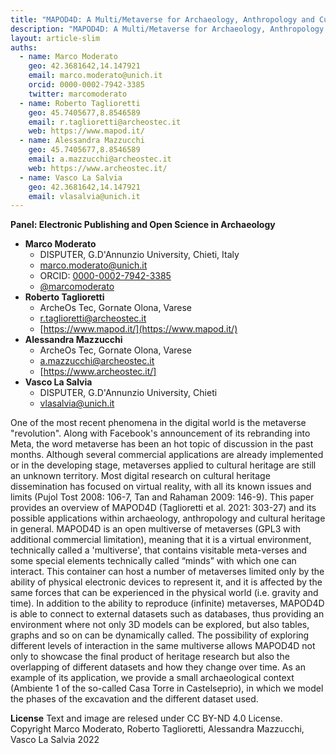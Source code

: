```yaml
---
title: "MAPOD4D: A Multi/Metaverse for Archaeology, Anthropology and Cultural Heritage"
description: "MAPOD4D: A Multi/Metaverse for Archaeology, Anthropology and Cultural Heritage"
layout: article-slim
auths:
  - name: Marco Moderato
    geo: 42.3681642,14.147921
    email: marco.moderato@unich.it
    orcid: 0000-0002-7942-3385
    twitter: marcomoderato
  - name: Roberto Taglioretti
    geo: 45.7405677,8.8546589
    email: r.taglioretti@archeostec.it
    web: https://www.mapod.it/
  - name: Alessandra Mazzucchi
    geo: 45.7405677,8.8546589
    email: a.mazzucchi@archeostec.it
    web: https://www.archeostec.it/
  - name: Vasco La Salvia
    geo: 42.3681642,14.147921
    email: vlasalvia@unich.it
---
```


**Panel: Electronic Publishing and Open Science in Archaeology**

- **Marco Moderato**
  - DISPUTER, G.D'Annunzio University, Chieti, Italy
  - [marco.moderato@unich.it](mailto:marco.moderato@unich.it)
  - ORCID: [0000-0002-7942-3385](https://orcid.org/0000-0002-7942-3385)
  - [@marcomoderato](https://twitter.com/marcomoderato)
- **Roberto Taglioretti**
  - ArcheOs Tec, Gornate Olona, Varese
  - [r.taglioretti@archeostec.it](mailto:r.taglioretti@archeostec.it)
  - [https://www.mapod.it/](https://www.mapod.it/)
- **Alessandra Mazzucchi**
  - ArcheOs Tec, Gornate Olona, Varese
  - [a.mazzucchi@archeostec.it](mailto:a.mazzucchi@archeostec.it)
  - [https://www.archeostec.it/]
- **Vasco La Salvia**
  - DISPUTER, G.D'Annunzio University, Chieti
  - [vlasalvia@unich.it](mailto:vlasalvia@unich.it)

One of the most recent phenomena in the digital world is the metaverse "revolution". Along with Facebook's announcement of its rebranding into Meta, the word metaverse has been an hot topic of discussion in the past months. Although several commercial applications are already implemented or in the developing stage, metaverses applied to cultural heritage are still an unknown territory. Most digital research on cultural heritage dissemination has focused on virtual reality, with all its known issues and limits (Pujol Tost 2008: 106-7, Tan and Rahaman 2009: 146-9). This paper provides an overview of MAPOD4D (Taglioretti et al. 2021: 303-27) and its possible applications within archaeology, anthropology and cultural heritage in general. MAPOD4D is an open multiverse of metaverses (GPL3 with additional commercial limitation), meaning that it is a virtual environment, technically called a 'multiverse', that contains visitable meta-verses and some special elements technically called “minds” with which one can interact. This container can host a number of metaverses limited only by the ability of physical electronic devices to represent it, and it is affected by the same forces that can be experienced in the physical world (i.e. gravity and time). In addition to the ability to reproduce (infinite) metaverses, MAPOD4D is able to connect to external datasets such as databases, thus providing an environment where not only 3D models can be explored, but also tables, graphs and so on can be dynamically called. The possibility of exploring different levels of interaction in the same multiverse allows MAPOD4D not only to showcase the final product of heritage research but also the overlapping of different datasets and how they change over time. As an example of its application, we provide a small archaeological context (Ambiente 1 of the so-called Casa Torre in Castelseprio), in which we model the phases of the excavation and the different dataset used.



**License**
Text and image are relesed under CC BY-ND 4.0 License. Copyright Marco Moderato, Roberto Taglioretti, Alessandra Mazzucchi, Vasco La Salvia 2022